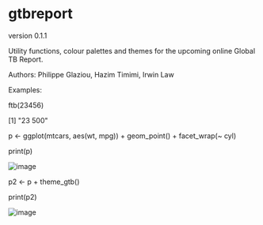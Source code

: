 # gtbreport
version 0.1.1

Utility functions, colour palettes and themes for the upcoming online Global TB Report.

Authors: Philippe Glaziou, Hazim Timimi, Irwin Law


Examples:

ftb(23456)

[1] "23 500"

p <- ggplot(mtcars, aes(wt, mpg)) + geom_point() + facet_wrap(~ cyl)

print(p)

![image](https://user-images.githubusercontent.com/233963/119774215-20e8e980-bec2-11eb-818a-99e76043d2a9.png)


p2 <- p + theme_gtb()

print(p2)

![image](https://user-images.githubusercontent.com/233963/119774243-2a725180-bec2-11eb-8b6d-8b3f205ef6de.png)
